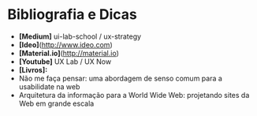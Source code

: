 # Bibliografia e Dicas

- **[Medium]** ui-lab-school / ux-strategy
- **[Ideo]**(http://www.ideo.com)
- **[Material.io]**(http://material.io)
- **[Youtube]** UX Lab / UX Now
- **[Livros]:**
- Não me faça pensar: uma abordagem de senso comum para a usabilidate na web
- Arquitetura da informação para a World Wide Web: projetando sites da Web em grande escala
